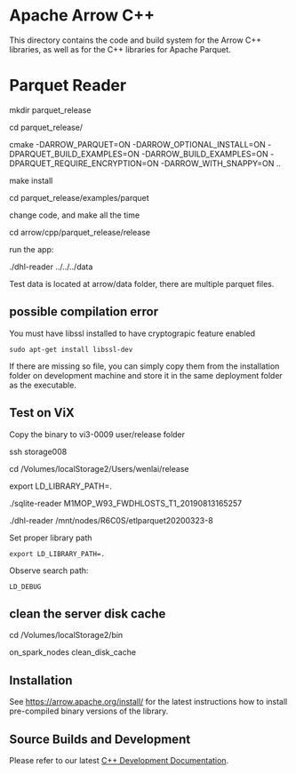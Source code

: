 <!---
  Licensed to the Apache Software Foundation (ASF) under one
  or more contributor license agreements.  See the NOTICE file
  distributed with this work for additional information
  regarding copyright ownership.  The ASF licenses this file
  to you under the Apache License, Version 2.0 (the
  "License"); you may not use this file except in compliance
  with the License.  You may obtain a copy of the License at

    http://www.apache.org/licenses/LICENSE-2.0

  Unless required by applicable law or agreed to in writing,
  software distributed under the License is distributed on an
  "AS IS" BASIS, WITHOUT WARRANTIES OR CONDITIONS OF ANY
  KIND, either express or implied.  See the License for the
  specific language governing permissions and limitations
  under the License.
-->

# Apache Arrow C++

This directory contains the code and build system for the Arrow C++ libraries,
as well as for the C++ libraries for Apache Parquet.

# Parquet Reader

mkdir parquet_release

cd parquet_release/

cmake -DARROW_PARQUET=ON -DARROW_OPTIONAL_INSTALL=ON -DPARQUET_BUILD_EXAMPLES=ON -DARROW_BUILD_EXAMPLES=ON -DPARQUET_REQUIRE_ENCRYPTION=ON -DARROW_WITH_SNAPPY=ON ..

make install

cd parquet_release/examples/parquet

change code, and make all the time

cd arrow/cpp/parquet_release/release

run the app:

./dhl-reader ../../../data


Test data is located at arrow/data folder, there are multiple parquet files.

## possible compilation error

You must have libssl installed to have cryptograpic feature enabled

`sudo apt-get install libssl-dev`

If there are missing so file, you can simply copy them from the installation folder on development machine and store it in the same deployment folder as the executable.

## Test on ViX

Copy the binary to vi3-0009 user/release folder

ssh storage008

cd /Volumes/localStorage2/Users/wenlai/release

export LD_LIBRARY_PATH=.

./sqlite-reader M1MOP_W93_FWDHLOSTS_T1_20190813165257

./dhl-reader /mnt/nodes/R6C0S/etlparquet20200323-8

Set proper library path

`export LD_LIBRARY_PATH=.`

Observe search path:

`LD_DEBUG`

## clean the server disk cache

cd /Volumes/localStorage2/bin

on_spark_nodes clean_disk_cache

## Installation

See https://arrow.apache.org/install/ for the latest instructions how
to install pre-compiled binary versions of the library.

## Source Builds and Development

Please refer to our latest [C++ Development Documentation][1].

[1]: https://github.com/apache/arrow/blob/master/docs/source/developers/cpp
